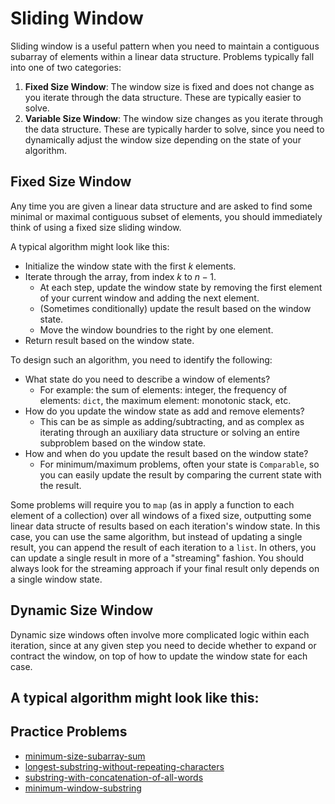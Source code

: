 # Sliding Window

Sliding window is a useful pattern when you need to maintain a contiguous subarray of elements within a linear data structure. Problems typically fall into one of two categories:

1. **Fixed Size Window**: The window size is fixed and does not change as you iterate through the data structure. These are typically easier to solve.
2. **Variable Size Window**: The window size changes as you iterate through the data structure. These are typically harder to solve, since you need to dynamically adjust the window size depending on the state of your algorithm.

## Fixed Size Window

Any time you are given a linear data structure and are asked to find some minimal or maximal contiguous subset of elements, you should immediately think of using a fixed size sliding window.

A typical algorithm might look like this:

- Initialize the window state with the first $k$ elements.
- Iterate through the array, from index $k$ to $n - 1$.
  - At each step, update the window state by removing the first element of your current window and adding the next element.
  - (Sometimes conditionally) update the result based on the window state.
  - Move the window boundries to the right by one element.
- Return result based on the window state.

To design such an algorithm, you need to identify the following:
- What state do you need to describe a window of elements?
  - For example: the sum of elements: integer, the frequency of elements: `dict`, the maximum element: monotonic stack, etc.
- How do you update the window state as add and remove elements?
  - This can be as simple as adding/subtracting, and as complex as iterating through an auxiliary data structure or solving an entire subproblem based on the window state.
- How and when do you update the result based on the window state?
  - For minimum/maximum problems, often your state is `Comparable`, so you can easily update the result by comparing the current state with the result.

Some problems will require you to `map` (as in apply a function to each element of a collection) over all windows of a fixed size, outputting some linear data structe of results based on each iteration's window state. In this case, you can use the same algorithm, but instead of updating a single result, you can append the result of each iteration to a `list`. In others, you can update a single result in more of a "streaming" fashion. You should always look for the streaming approach if your final result only depends on a single window state.

## Dynamic Size Window

Dynamic size windows often involve more complicated logic within each iteration, since at any given step you need to decide whether to expand or contract the window, on top of how to update the window state for each case.

A typical algorithm might look like this:
- 


## Practice Problems

- [minimum-size-subarray-sum](https://leetcode.com/problems/minimum-size-subarray-sum/)
- [longest-substring-without-repeating-characters](https://leetcode.com/problems/longest-substring-without-repeating-characters)
- [substring-with-concatenation-of-all-words](https://leetcode.com/problems/substring-with-concatenation-of-all-words)
- [minimum-window-substring](https://leetcode.com/problems/minimum-window-substring)

